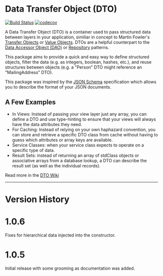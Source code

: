 # Data Transfer Object (DTO)

[![Build Status](https://travis-ci.org/fireproofsocks/dto.svg?branch=master)](https://travis-ci.org/fireproofsocks/dto) [![codecov](https://codecov.io/gh/fireproofsocks/dto/branch/master/graph/badge.svg)](https://codecov.io/gh/fireproofsocks/dto)


A Data Transfer Object (DTO) is a container used to pass structured data between layers in your application, similiar in concept to Martin Fowler's [Transfer Objects](http://martinfowler.com/eaaCatalog/dataTransferObject.html) or [Value Objects](https://en.wikipedia.org/wiki/Value_object).  DTOs are a helpful counterpart to the [Data Accessor Object (DAO)](https://en.wikipedia.org/wiki/Data_access_object) or [Repository](https://bosnadev.com/2015/03/07/using-repository-pattern-in-laravel-5/) patterns.

This package aims to provide a quick and easy way to define structured objects, filter the data (e.g. as integers, boolean, hashes, etc.), and reuse structures between objects (e.g. a "Person" DTO might reference an "MailingAddress" DTO).

This package was inspired by the [JSON Schema](http://json-schema.org/) specification which allows you to describe the format of your JSON documents.

## A Few Examples

- In Views: Instead of passing your view layer just any array, you can define a DTO and use type-hinting to ensure that your views will always have the data attributes they need. 
- For Caching: Instead of relying on your own haphazard convention, you can store and retrieve a specific DTO class from cache without having to guess which attributes or array keys are available. 
- Service Classes: when your service class expects to operate on a specific type of data.
- Result Sets: instead of returning an array of stdClass objects or associative arrays from a database lookup, a DTO can describe the result set (as well as the individual records).    

Read more in the [DTO Wiki](https://github.com/fireproofsocks/dto/wiki)

------------------------------------

# Version History

# 1.0.6

Fixes for hierarchical data injected into the constructor.

# 1.0.5 

Initial release with some grooming as documentation was added.